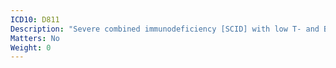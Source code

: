 ```yaml
---
ICD10: D811
Description: "Severe combined immunodeficiency [SCID] with low T- and B-cell numbers"
Matters: No
Weight: 0
---
```


